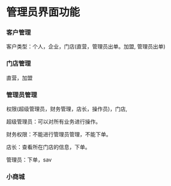 # 管理员界面功能

### 客户管理

客户类型：个人，企业，门店\(直营，管理员出单。加盟, 管理员出单\)

### 门店管理

直营，加盟

### 管理员管理

权限\(超级管理员，财务管理，店长，操作员\)，门店,

超级管理员：可以对所有业务进行操作。

财务权限：不能进行管理员管理，不能下单。

店长：查看所在门店的信息，下单。

管理员：下单，sav

### 小商城



